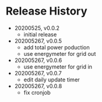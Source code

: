 # Release History

* 20200525, v0.0.2
	* initial release
* 202005267, v0.0.5
	* add total power poduction
	* use energymeter for grid out
* 202005267, v0.0.6
	* use energymeter for grid in
* 202005267, v0.0.7
	* edit daily update timer
* 202005267, v0.0.8
	* fix cronjob

